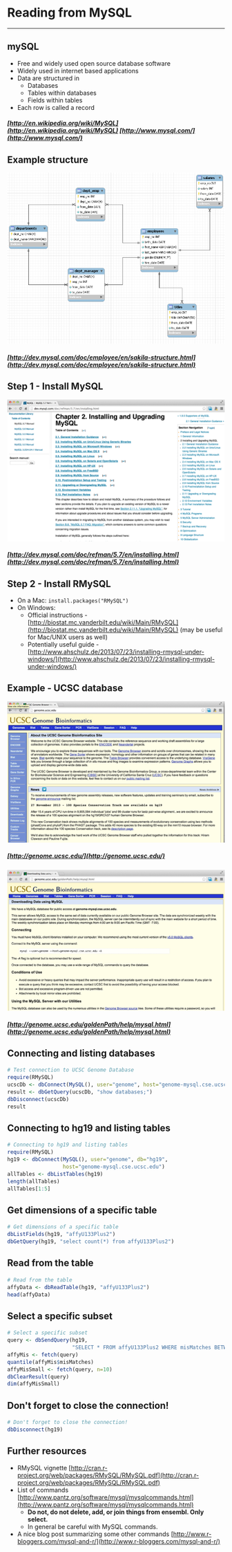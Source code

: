 # Reading from MySQL
---
## mySQL
- Free and widely used open source database software
- Widely used in internet based applications
- Data are structured in
	- Databases
	- Tables within databases
	- Fields within tables
- Each row is called a record

##### [http://en.wikipedia.org/wiki/MySQL](http://en.wikipedia.org/wiki/MySQL) [http://www.mysql.com/](http://www.mysql.com/)

## Example structure

![](database-schema.png)

##### [http://dev.mysql.com/doc/employee/en/sakila-structure.html](http://dev.mysql.com/doc/employee/en/sakila-structure.html)

## Step 1 - Install MySQL

![](installmysql.png)

##### [http://dev.mysql.com/doc/refman/5.7/en/installing.html](http://dev.mysql.com/doc/refman/5.7/en/installing.html)

## Step 2 - Install RMySQL
- On a Mac: `install.packages("RMySQL")`
- On Windows:
	- Official instructions - [http://biostat.mc.vanderbilt.edu/wiki/Main/RMySQL](http://biostat.mc.vanderbilt.edu/wiki/Main/RMySQL) (may be useful for Mac/UNIX users as well)
	- Potentially useful guide - [http://www.ahschulz.de/2013/07/23/installing-rmysql-under-windows/](http://www.ahschulz.de/2013/07/23/installing-rmysql-under-windows/)

## Example - UCSC database

![](ucsc.png)
##### [http://genome.ucsc.edu/](http://genome.ucsc.edu/)

![](ucscmysql.png)
##### [http://genome.ucsc.edu/goldenPath/help/mysql.html](http://genome.ucsc.edu/goldenPath/help/mysql.html)

## Connecting and listing databases

``` r
# Test connection to UCSC Genome Database
require(RMySQL)
ucscDb <- dbConnect(MySQL(), user="genome", host="genome-mysql.cse.ucsc.edu")
result <- dbGetQuery(ucscDb, "show databases;")
dbDisconnect(ucscDb)
result
```

## Connecting to hg19 and listing tables

``` r
# Connecting to hg19 and listing tables
require(RMySQL)
hg19 <- dbConnect(MySQL(), user="genome", db="hg19",
                  host="genome-mysql.cse.ucsc.edu")
allTables <- dbListTables(hg19)
length(allTables)
allTables[1:5]
```

## Get dimensions of a specific table

``` r
# Get dimensions of a specific table
dbListFields(hg19, "affyU133Plus2")
dbGetQuery(hg19, "select count(*) from affyU133Plus2")
```
## Read from the table

``` r
# Read from the table
affyData <- dbReadTable(hg19, "affyU133Plus2")
head(affyData)
```

## Select a specific subset

``` r
# Select a specific subset
query <- dbSendQuery(hg19, 
                     "SELECT * FROM affyU133Plus2 WHERE misMatches BETWEEN 1 AND 3")
affyMis <- fetch(query)
quantile(affyMis$misMatches)
affyMisSmall <- fetch(query, n=10)
dbClearResult(query)
dim(affyMisSmall)
```

## Don't forget to close the connection!

``` r
# Don't forget to close the connection!
dbDisconnect(hg19)
```

## Further resources
- RMySQL vignette [http://cran.r-project.org/web/packages/RMySQL/RMySQL.pdf](http://cran.r-project.org/web/packages/RMySQL/RMySQL.pdf)
- List of commands [http://www.pantz.org/software/mysql/mysqlcommands.html](http://www.pantz.org/software/mysql/mysqlcommands.html)
	- **Do not, do not delete, add, or join things from ensembl. Only select.**
	- In general be careful with MySQL commands.
- A nice blog post summarizing some other commands [http://www.r-bloggers.com/mysql-and-r/](http://www.r-bloggers.com/mysql-and-r/)